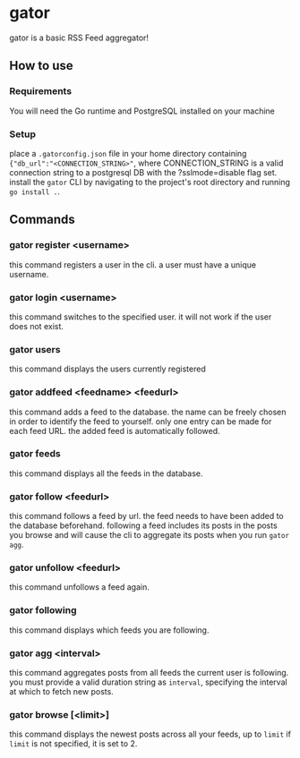 # gator

gator is a basic RSS Feed aggregator!

## How to use

### Requirements
You will need the Go runtime and PostgreSQL installed on your machine

### Setup
place a `.gatorconfig.json` file in your home directory containing `{"db_url":"<CONNECTION_STRING>"`, where CONNECTION_STRING is a valid connection string to a postgresql DB with the ?sslmode=disable flag set.
install the `gator` CLI by navigating to the project's root directory and running `go install .`.

## Commands
### gator register \<username>

this command registers a user in the cli. a user must have a unique username.

### gator login \<username>

this command switches to the specified user. it will not work if the user does not exist.

### gator users

this command displays the users currently registered

### gator addfeed \<feedname> \<feedurl>

this command adds a feed to the database. the name can be freely chosen in order to identify the feed to yourself. only one entry can be made for each feed URL.
the added feed is automatically followed.

### gator feeds

this command displays all the feeds in the database.

### gator follow \<feedurl>

this command follows a feed by url. the feed needs to have been added to the database beforehand. following a feed includes its posts in the posts you browse and will cause the cli to aggregate its posts when you run `gator agg`.

### gator unfollow \<feedurl>

this command unfollows a feed again.

### gator following

this command displays which feeds you are following.

### gator agg \<interval>

this command aggregates posts from all feeds the current user is following. you must provide a valid duration string as `interval`, specifying the interval at which to fetch new posts.

### gator browse [\<limit>]

this command displays the newest posts across all your feeds, up to `limit` if `limit` is not specified, it is set to 2.